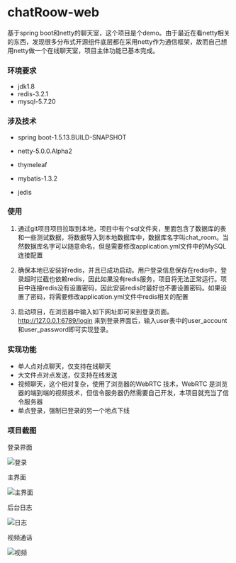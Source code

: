 # chatRoow-web
基于spring boot和netty的聊天室，这个项目是个demo。由于最近在看netty相关的东西，发现很多分布式开源组件底层都在采用netty作为通信框架，故而自己想用netty做一个在线聊天室，项目主体功能已基本完成。

### 环境要求

- jdk1.8
- redis-3.2.1
- mysql-5.7.20

### 涉及技术

- spring boot-1.5.13.BUILD-SNAPSHOT

- netty-5.0.0.Alpha2

- thymeleaf

- mybatis-1.3.2

- jedis

### 使用

1. 通过git项目项目拉取到本地，项目中有个sql文件夹，里面包含了数据库的表和一些测试数据，将数据导入到本地数据库中，数据库名字叫chat_room。当然数据库名字可以随意命名，但是需要修改application.yml文件中的MySQL连接配置

2. 确保本地已安装好redis，并且已成功启动。用户登录信息保存在redis中，登录超时拦截也依赖redis，因此如果没有redis服务，项目将无法正常运行。项目中连接redis没有设置密码，因此安装redis时最好也不要设置密码。如果设置了密码，将需要修改application.yml文件中redis相关的配置

3. 启动项目，在浏览器中输入如下网址即可来到登录页面。http://127.0.0.1:6789/login  来到登录界面后，输入user表中的user_account和user_password即可实现登录。

### 实现功能

- 单人点对点聊天，仅支持在线聊天
- 大文件点对点发送，仅支持在线发送
- 视频聊天，这个相对复杂，使用了浏览器的WebRTC 技术，WebRTC 是浏览器的端到端的视频技术，但信令服务器仍然需要自己开发，本项目就充当了信令服务器
- 单点登录，强制已登录的另一个地点下线

### 项目截图

登录界面

![登录](https://github.com/lushunjian/chatroom-web/blob/master/image/chat-room5.png)

主界面

![主界面](https://github.com/lushunjian/chatroom-web/blob/master/image/chat-room6.png)

后台日志

![日志](https://github.com/lushunjian/chatroom-web/blob/master/image/chat-room.png)

视频通话

![视频](https://github.com/lushunjian/chatroom-web/blob/master/image/chat-room3.png)
